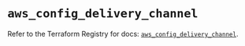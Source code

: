 # `aws_config_delivery_channel`

Refer to the Terraform Registry for docs: [`aws_config_delivery_channel`](https://registry.terraform.io/providers/hashicorp/aws/5.97.0/docs/resources/config_delivery_channel).

